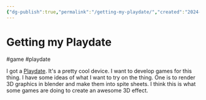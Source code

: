 ```yaml
---
{"dg-publish":true,"permalink":"/getting-my-playdate/","created":"2024-02-06T23:29:17.641+09:00","updated":"2024-02-09T09:01:27.537+09:00"}
---
```


# Getting my Playdate

#game #playdate

I got a [Playdate](https://play.date/). It's a pretty cool device. I want to develop games for this thing. I have some ideas of what I want to try on the thing. One is to render 3D graphics in blender and make them into spite sheets. I think this is what some games are doing to create an awesome 3D effect. 
